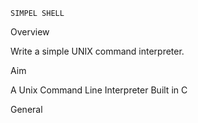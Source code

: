 	SIMPEL SHELL

Overview

Write a simple UNIX command interpreter.

Aim

A Unix Command Line Interpreter Built in C

General
